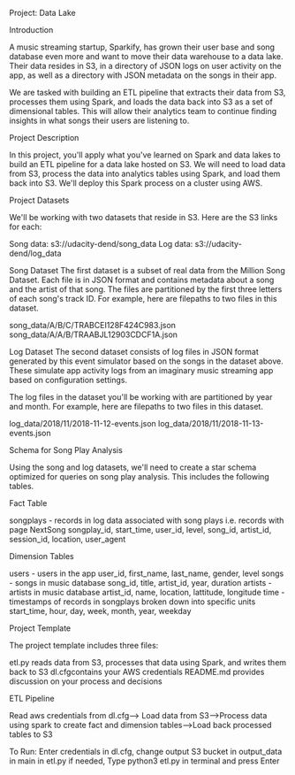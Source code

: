 Project: Data Lake

Introduction

A music streaming startup, Sparkify, has grown their user base and song database even more and want to move their data warehouse to a data lake. Their data resides in S3, in a directory of JSON logs on user activity on the app, as well as a directory with JSON metadata on the songs in their app.

We are tasked with building an ETL pipeline that extracts their data from S3, processes them using Spark, and loads the data back into S3 as a set of dimensional tables. This will allow their analytics team to continue finding insights in what songs their users are listening to.


Project Description

In this project, you'll apply what you've learned on Spark and data lakes to build an ETL pipeline for a data lake hosted on S3. We will need to load data from S3, process the data into analytics tables using Spark, and load them back into S3. We'll deploy this Spark process on a cluster using AWS.

Project Datasets

We'll be working with two datasets that reside in S3. Here are the S3 links for each:

Song data: s3://udacity-dend/song_data
Log data: s3://udacity-dend/log_data

Song Dataset
The first dataset is a subset of real data from the Million Song Dataset. Each file is in JSON format and contains metadata about a song and the artist of that song. The files are partitioned by the first three letters of each song's track ID. For example, here are filepaths to two files in this dataset.

song_data/A/B/C/TRABCEI128F424C983.json
song_data/A/A/B/TRAABJL12903CDCF1A.json

Log Dataset
The second dataset consists of log files in JSON format generated by this event simulator based on the songs in the dataset above. These simulate app activity logs from an imaginary music streaming app based on configuration settings.

The log files in the dataset you'll be working with are partitioned by year and month. For example, here are filepaths to two files in this dataset.

log_data/2018/11/2018-11-12-events.json
log_data/2018/11/2018-11-13-events.json

Schema for Song Play Analysis

Using the song and log datasets, we'll need to create a star schema optimized for queries on song play analysis. This includes the following tables.

Fact Table

songplays - records in log data associated with song plays i.e. records with page NextSong
songplay_id, start_time, user_id, level, song_id, artist_id, session_id, location, user_agent

Dimension Tables

users - users in the app
user_id, first_name, last_name, gender, level
songs - songs in music database
song_id, title, artist_id, year, duration
artists - artists in music database
artist_id, name, location, lattitude, longitude
time - timestamps of records in songplays broken down into specific units
start_time, hour, day, week, month, year, weekday

Project Template

The project template includes three files:

etl.py reads data from S3, processes that data using Spark, and writes them back to S3
dl.cfgcontains your AWS credentials
README.md provides discussion on your process and decisions

ETL Pipeline

Read aws credentials from dl.cfg--> Load data from S3-->Process data using spark to create fact and dimension tables-->Load back processed tables to S3

To Run: Enter credentials in dl.cfg, change output S3 bucket in output_data in main in etl.py if needed, Type python3 etl.py in terminal and press Enter